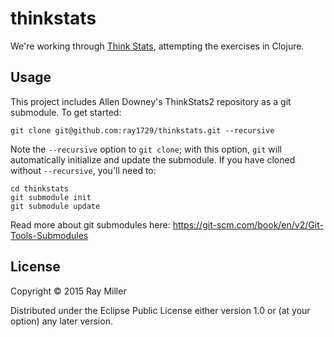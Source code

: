 # thinkstats

We're working through [Think Stats](http://greenteapress.com/thinkstats2/html/index.html),
attempting the exercises in Clojure.

## Usage

This project includes Allen Downey's ThinkStats2 repository as a git
submodule. To get started:

    git clone git@github.com:ray1729/thinkstats.git --recursive

Note the `--recursive` option to `git clone`; with this option, `git`
will automatically initialize and update the submodule. If you have
cloned without `--recursive`, you'll need to:

    cd thinkstats
    git submodule init
    git submodule update

Read more about git submodules here: https://git-scm.com/book/en/v2/Git-Tools-Submodules

## License

Copyright © 2015 Ray Miller

Distributed under the Eclipse Public License either version 1.0 or (at
your option) any later version.
